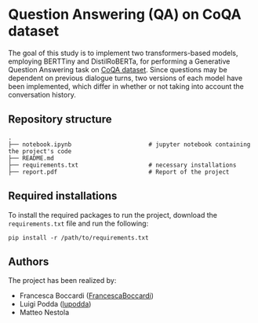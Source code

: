# Question Answering (QA) on CoQA dataset

The goal of this study is to implement two transformers-based models, employing BERTTiny and DistilRoBERTa, for performing a Generative Question Answering task on [CoQA dataset](https://arxiv.org/pdf/1808.07042). 
Since questions may be dependent on previous dialogue turns, two versions of each model have been implemented, which differ in whether or not taking into account the conversation
history. 

## Repository structure

````
.
├── notebook.ipynb                      # jupyter notebook containing the project's code                     
├── README.md
├── requirements.txt                    # necessary installations
├── report.pdf                          # Report of the project
````

## Required installations
To install the required packages to run the project, download the ````requirements.txt```` file and run the following:

````
pip install -r /path/to/requirements.txt
````
## Authors

The project has been realized by:

* Francesca Boccardi ([FrancescaBoccardi](https://github.com/FrancescaBoccardi))
* Luigi Podda ([lupodda](https://github.com/lupodda))
* Matteo Nestola
